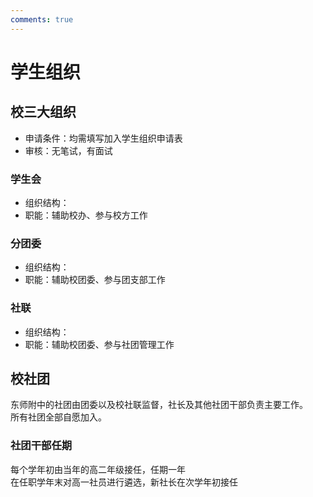 ```yaml
---
comments: true
---
```


# 学生组织

## 校三大组织

- 申请条件：均需填写加入学生组织申请表
- 审核：无笔试，有面试

### 学生会

- 组织结构：
- 职能：辅助校办、参与校方工作

### 分团委

- 组织结构：
- 职能：辅助校团委、参与团支部工作

### 社联

- 组织结构：
- 职能：辅助校团委、参与社团管理工作

## 校社团

东师附中的社团由团委以及校社联监督，社长及其他社团干部负责主要工作。<br>
所有社团全部自愿加入。

### 社团干部任期

每个学年初由当年的高二年级接任，任期一年<br>
在任职学年末对高一社员进行遴选，新社长在次学年初接任
